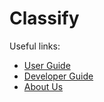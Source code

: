 # Classify

Useful links:
* [User Guide](UserGuide.md)
* [Developer Guide](DeveloperGuide.md)
* [About Us](AboutUs.md)
